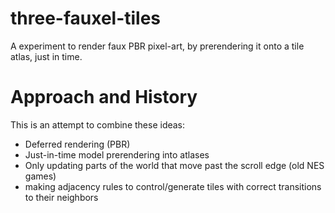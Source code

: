 # three-fauxel-tiles
A experiment to render faux PBR pixel-art, by prerendering it onto a tile atlas, just in time.


# Approach and History #
This is an attempt to combine these ideas:

- Deferred rendering (PBR)
- Just-in-time model prerendering into atlases
- Only updating parts of the world that move past the scroll edge (old NES games)
- making adjacency rules to control/generate tiles with correct transitions to their neighbors
